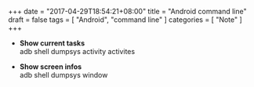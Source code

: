 +++
date = "2017-04-29T18:54:21+08:00"
title = "Android command line"
draft = false
tags = [ "Android", "command line" ]
categories = [ "Note" ]
+++

* **Show current tasks**  
adb shell dumpsys activity activites  

* **Show screen infos**  
adb shell dumpsys window